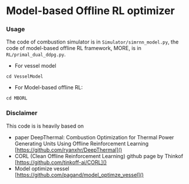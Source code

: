 # Model-based Offline RL optimizer

### Usage

The code of combustion simulator is in `Simulator/simrnn_model.py`, the code of model-based offline RL framework, MORE, is in `RL/primal_dual_ddpg.py`.

- For vessel model

```
cd VesselModel
```

- For Model-based offline RL:

```
cd MBORL
```

### Disclaimer

This code is is  heavily based on 

- paper DeepThermal: Combustion Optimization for Thermal Power Generating Units Using Offline Reinforcement Learning  [https://github.com/ryanxhr/DeepThermal]()
- CORL (Clean Offline Reinforcement Learning)  github page by Thinkof [https://github.com/tinkoff-ai/CORL]()
- Model optimize vessel [https://github.com/pagand/model_optimze_vessel]()
